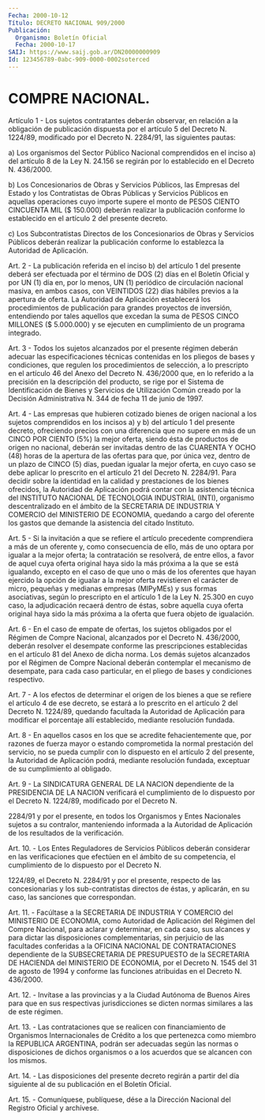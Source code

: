 ```yaml
---
Fecha: 2000-10-12
Título: DECRETO NACIONAL 909/2000
Publicación:
  Organismo: Boletín Oficial
  Fecha: 2000-10-17
SAIJ: https://www.saij.gob.ar/DN20000000909
Id: 123456789-0abc-909-0000-0002soterced
---
```

# COMPRE NACIONAL.

<a id="1"></a>
Artículo  1  -  Los  sujetos  contratantes  deberán  observar,  en relación a la obligación de publicación  dispuesta por el artículo 5 del Decreto N. 1224/89, modificado por el Decreto N. 2284/91, las siguientes  pautas:

a) Los organismos del Sector Público  Nacional comprendidos en el inciso  a)  del artículo 8 de la Ley N. 24.156 se regirán por lo establecido en el Decreto N. 436/2000.

b) Los Concesionarios de Obras y  Servicios  Públicos, las Empresas del  Estado  y  los  Contratistas  de Obras Públicas  y  Servicios Públicos en aquellas operaciones cuyo  importe  supere el monto de PESOS  CIENTO  CINCUENTA  MIL  ($  150.000)  deberán  realizar   la publicación  conforme lo establecido en el artículo 2 del presente decreto.

c) Los Subcontratistas  Directos  de los Concesionarios de Obras y Servicios  Públicos deberán realizar  la  publicación  conforme  lo establezca la Autoridad de Aplicación.

<a id="2"></a>
Art. 2 - La publicación referida en el inciso b) del artículo 1 del presente deberá  ser efectuada por el término de DOS (2) días en el Boletín Oficial y por UN (1) día en, por lo menos, UN (1) periódico de circulación nacional  masiva, en ambos casos, con VEINTIDOS (22) días hábiles previos a la  apertura  de  oferta.  La  Autoridad de Aplicación establecerá los procedimientos de publicación para grandes proyectos de inversión, entendiendo por tales aquellos  que excedan la suma de PESOS CINCO MILLONES ($ 5.000.000) y se ejecuten en cumplimiento de un programa integrado.

<a id="3"></a>
Art.  3  - Todos los sujetos alcanzados  por  el  presente régimen deberán adecuar  las  especificaciones  técnicas contenidas en los pliegos de bases y condiciones, que regulen  los procedimientos de selección, a lo prescripto en el artículo 46 del  Anexo del Decreto N. 436/2000  que, en lo referido a la precisión en la  descripción del producto,  se rige por el Sistema de Identificación de Bienes y Servicios de Utilización Común creado por la Decisión Administrativa N. 344 de fecha 11 de junio de 1997.

<a id="4"></a>
Art.  4 - Las empresas  que  hubieren  cotizado  bienes  de  origen nacional  a  los  sujetos  comprendidos en los incisos a) y b) del artículo 1 del presente decreto,  ofreciendo  precios con una diferencia que no supere en más de un CINCO POR CIENTO (5%) la mejor oferta,  siendo  ésta  de productos de origen no nacional, deberán ser invitadas dentro de  las  CUARENTA  Y  OCHO  (48) horas de la apertura de las ofertas para que, por única vez, dentro de un plazo de CINCO (5) días, puedan igualar la mejor oferta,  en cuyo caso se debe aplicar lo prescrito en el artículo 21 del Decreto N. 2284/91. Para decidir sobre la identidad en la calidad y prestaciones de los bienes ofrecidos, la Autoridad de Aplicación podrá contar  con  la asistencia  técnica del INSTITUTO NACIONAL DE TECNOLOGIA INDUSTRIAL (INTI), organismo  descentralizado  en el ámbito de la SECRETARIA DE INDUSTRIA Y COMERCIO del MINISTERIO  DE  ECONOMIA,  quedando  a cargo del oferente los gastos que demande la asistencia del citado Instituto.

<a id="5"></a>
Art.  5 - Si la invitación a que se refiere el artículo precedente comprendiera  a  más  de un oferente y, como consecuencia de ello, más de uno optara por igualar  a  la mejor oferta; la contratación se resolverá, de entre ellos, a favor de aquel cuya oferta original haya sido la más próxima a la que se  está igualando, excepto en el caso de que uno o más de los oferentes que hayan ejercido la opción de  igualar a la mejor oferta revistieren  el  carácter  de  micro, pequeñas  y  medianas empresas (MIPyMEs) y sus formas asociativas, según lo prescripto  en  el artículo  1 de la Ley N. 25.300 en cuyo caso, la adjudicación recaerá dentro de  éstas,  sobre aquella cuya oferta  original  haya  sido la más próxima a la oferta  que  fuera objeto de igualación.

<a id="6"></a>
Art. 6 - En el caso de empate de ofertas, los sujetos obligados por el Régimen de Compre Nacional, alcanzados por el Decreto N. 436/2000, deberán resolver el desempate conforme las prescripciones establecidas en el artículo  81 del Anexo de dicha norma. Los demás sujetos alcanzados por el Régimen  de  Compre  Nacional deberán contemplar el mecanismo de desempate, para cada caso particular, en el pliego de bases y condiciones respectivo.

<a id="7"></a>
Art. 7 - A los efectos de determinar el origen de  los bienes a que se refiere el artículo 4 de ese decreto, se estará a  lo  prescrito en  el  artículo  2  del  Decreto N. 1224/89, quedando facultada la Autoridad  de  Aplicación  para    modificar  el  porcentaje  allí establecido, mediante resolución fundada.

<a id="8"></a>
Art. 8 - En aquellos casos en los que  se  acredite fehacientemente que, por razones de fuerza mayor o estando comprometida  la normal prestación  del servicio, no se pueda cumplir con lo dispuesto  en el artículo 2  del  presente,  la  Autoridad  de Aplicación podrá, mediante  resolución  fundada,  exceptuar  de su cumplimiento  al obligado.

<a id="9"></a>
Art.  9  - La SINDICATURA GENERAL DE LA NACION  dependiente  de  la PRESIDENCIA  DE  LA  NACION  verificará  el  cumplimiento de lo dispuesto por el Decreto N. 1224/89, modificado por el  Decreto N.

2284/91 y por el presente, en todos los Organismos y Entes Nacionales sujetos  a  su  contralor, manteniendo informada a la Autoridad de Aplicación de los resultados de la verificación.

<a id="10"></a>
Art. 10. - Los Entes  Reguladores  de  Servicios  Públicos deberán considerar  en  las verificaciones que efectúen en el ámbito de  su competencia, el cumplimiento  de lo dispuesto por el Decreto N.

1224/89, el Decreto N. 2284/91 y por el presente,  respecto  de  las concesionarias    y  los  sub-contratistas  directos  de  éstas,  y aplicarán,    en   su  caso,  las  sanciones  que  correspondan.

<a id="11"></a>
Art. 11. - Facúltase  a  la SECRETARIA DE INDUSTRIA Y COMERCIO del MINISTERIO DE ECONOMIA, como  Autoridad  de  Aplicación del Régimen del Compre Nacional, para aclarar y determinar,  en cada caso, sus alcances  y  para  dictar  las disposiciones complementarias,  sin perjuicio de las facultades  conferidas  a  la OFICINA NACIONAL DE CONTRATACIONES dependiente de la SUBSECRETARIA DE PRESUPUESTO de la SECRETARIA DE HACIENDA del MINISTERIO DE ECONOMIA, por el Decreto N. 1545 del 31 de agosto de 1994 y conforme las funciones atribuidas en el Decreto N. 436/2000.

<a id="12"></a>
Art.  12.  -  Invítase a las provincias y a la Ciudad Autónoma  de Buenos Aires para  que  en sus respectivas jurisdicciones se dicten normas similares a las de este régimen.

<a id="13"></a>
Art. 13. - Las contrataciones que se realicen con financiamiento de Organismos Internacionales  de  Crédito  a los que pertenezca como miembro la REPUBLICA ARGENTINA, podrán ser  adecuadas  según  las normas  o  disposiciones de dichos organismos o a los acuerdos que se alcancen con los mismos.

<a id="14"></a>
Art. 14. - Las disposiciones del presente decreto regirán a partir del día siguiente  al  de  su  publicación  en  el  Boletín Oficial.

<a id="15"></a>
Art. 15. - Comuníquese, publíquese, dése a la Dirección Nacional del Registro Oficial y archívese.